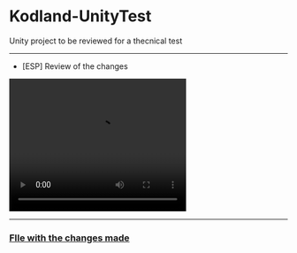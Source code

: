 # Kodland-UnityTest
 Unity project to be reviewed for a thecnical test

---

- [ESP] Review of the changes

<video src="./ChangesReview.mp4" width="320" height="240" controls></video>

---

### [FIle with the changes made](/ChangesMade%20.md)